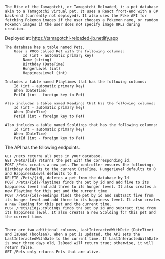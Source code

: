     The Rise of the Tamagotchi, or Tamagotchi Reloaded, is a pet database akin to a Tamagotchi virtual pet. It uses a React front-end with a C# back-end (currently not deployed). It also uses the Poke API for fetching Pokemon images if the user chooses a Pokemon name, or random Pokemon images if the user does not specify image URLs during creation.

Deployed at: https://tamagotchi-reloaded-jb.netlify.app

    The database has a table named Pets.
        Uses a POCO called Pet with the following columns:
            Id (int - automatic primary key)
            Name (string)
            Birthday (DateTime)
            HungerLevel (int)
            HappinessLevel (int)

    Includes a table named Playtimes that has the following columns:
        Id (int - automatic primary key)
        When (DateTime)
        PetId (int - foreign key to Pet)

    Also includes a table named Feedings that has the following columns:
        Id (int - automatic primary key)
        When (DateTime)
        PetId (int - foreign key to Pet)

    Also includes a table named Scoldings that has the following columns:
        Id (int - automatic primary key)
        When (DateTime)
        PetId (int - foreign key to Pet)

The API has the following endpoints.

    GET /Pets returns all pets in your database.
    GET /Pets/{id} returns the pet with the corresponding id.
    POST /Pets creates a new pet. The controller ensures the following: Birthday defaults to the current DateTime, HungerLevel defaults to 0 and HappinessLevel defaults to 0.
    DELETE /Pets/{id}, deletes a pet from the database by Id
    POST /Pets/{id}/Playtimes finds the pet by id and add five to its happiness level and add three to its hunger level. It also creates a new Playtime for this pet and the current time.
    POST /Pets/{id}/Feedings finds the pet by id and subtract five from its hunger level and add three to its happiness level. It also creates a new Feeding for this pet and the current time.
    POST /Pets/{id}/Scoldings finds the pet by id and subtract five from its happiness level. It also creates a new Scolding for this pet and the current time.


    There are two additional columns, LastInteractedWithDate (DateTime) and IsDead (boolean). When a pet is updated, the API sets the LastInteractedWithDate to the current time. If LastInteractedWithDate is over three days old, IsDead will return true; otherwise, it will return false.
    GET /Pets only returns Pets that are alive.
